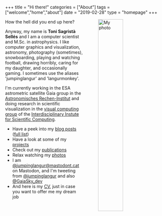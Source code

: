 +++
title = "Hi there!"
categories = ["About"]
tags = ["welcome","home","about"]
date = "2019-02-28"
type = "homepage"
+++

<img src="/img/myself_col.jpg"
     alt="My photo"
     style="float: right; margin-left: 50px; width: 40%" />

How the hell did you end up here?

Anyway, my name is **Toni Sagristà Sellés** and I am a computer scientist and M.Sc. in astrophysics. I like computer graphics and visualization, astronomy, photography (sometimes), snowboarding, playing and watching football, drawing horribly, caring for my daughter, and occasionally gaming. I sometimes use the aliases 'jumpinglangur' and 'langurmonkey'.

I'm currently working in the ESA astrometric satellite Gaia group in the [Astronomisches Rechen-Institut](http://ari.uni-heidelberg.de) and doing research in scientific visualization in the [visual computing group](https://vcg.iwr.uni-heidelberg.de) of the [Interdisciplinary Instute for Scientific Computing](https://www.iwr.uni-heidelberg.de).

- Have a peek into my [blog posts](/blog) ([full list](/posts-list))
- Have a look at some of my [projects](/projects)
- Check out my [publications](/papers)
- Relax watching my [photos](https://flickr.com/photos/tonisagrista/)
- I am [@jumpinglangur@mastodont.cat](https://mastodont.cat/@jumpinglangur) on Mastodon, and I'm tweeting from [@jumpinglangur](https://twitter.com/jumpinglangur) and also [@GaiaSky_dev](https://twitter.com/GaiaSky_dev)
- And here is my [CV](/resume), just in case you want to offer me my dream job

